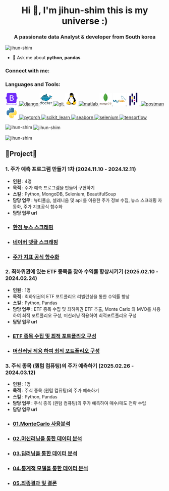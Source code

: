 <h1 align="center">Hi 👋, I'm jihun-shim this is my universe :)</h1>
<h3 align="center">A passionate data Analyst & developer from South korea</h3>

<p align="left"> <img src="https://komarev.com/ghpvc/?username=jihun-shim&label=Profile%20views&color=0e75b6&style=flat" alt="jihun-shim" /> </p>

- 💬 Ask me about **python, pandas**

<h3 align="left">Connect with me:</h3>
<p align="left">
</p>

<h3 align="left">Languages and Tools:</h3>
<p align="left"> <a href="https://getbootstrap.com" target="_blank" rel="noreferrer"> <img src="https://raw.githubusercontent.com/devicons/devicon/master/icons/bootstrap/bootstrap-plain-wordmark.svg" alt="bootstrap" width="40" height="40"/> </a> <a href="https://www.djangoproject.com/" target="_blank" rel="noreferrer"> <img src="https://cdn.worldvectorlogo.com/logos/django.svg" alt="django" width="40" height="40"/> </a> <a href="https://www.docker.com/" target="_blank" rel="noreferrer"> <img src="https://raw.githubusercontent.com/devicons/devicon/master/icons/docker/docker-original-wordmark.svg" alt="docker" width="40" height="40"/> </a> <a href="https://git-scm.com/" target="_blank" rel="noreferrer"> <img src="https://www.vectorlogo.zone/logos/git-scm/git-scm-icon.svg" alt="git" width="40" height="40"/> </a> <a href="https://www.linux.org/" target="_blank" rel="noreferrer"> <img src="https://raw.githubusercontent.com/devicons/devicon/master/icons/linux/linux-original.svg" alt="linux" width="40" height="40"/> </a> <a href="https://www.mathworks.com/" target="_blank" rel="noreferrer"> <img src="https://upload.wikimedia.org/wikipedia/commons/2/21/Matlab_Logo.png" alt="matlab" width="40" height="40"/> </a> <a href="https://www.mongodb.com/" target="_blank" rel="noreferrer"> <img src="https://raw.githubusercontent.com/devicons/devicon/master/icons/mongodb/mongodb-original-wordmark.svg" alt="mongodb" width="40" height="40"/> </a> <a href="https://www.mysql.com/" target="_blank" rel="noreferrer"> <img src="https://raw.githubusercontent.com/devicons/devicon/master/icons/mysql/mysql-original-wordmark.svg" alt="mysql" width="40" height="40"/> </a> <a href="https://pandas.pydata.org/" target="_blank" rel="noreferrer"> <img src="https://raw.githubusercontent.com/devicons/devicon/2ae2a900d2f041da66e950e4d48052658d850630/icons/pandas/pandas-original.svg" alt="pandas" width="40" height="40"/> </a> <a href="https://postman.com" target="_blank" rel="noreferrer"> <img src="https://www.vectorlogo.zone/logos/getpostman/getpostman-icon.svg" alt="postman" width="40" height="40"/> </a> <a href="https://www.python.org" target="_blank" rel="noreferrer"> <img src="https://raw.githubusercontent.com/devicons/devicon/master/icons/python/python-original.svg" alt="python" width="40" height="40"/> </a> <a href="https://pytorch.org/" target="_blank" rel="noreferrer"> <img src="https://www.vectorlogo.zone/logos/pytorch/pytorch-icon.svg" alt="pytorch" width="40" height="40"/> </a> <a href="https://scikit-learn.org/" target="_blank" rel="noreferrer"> <img src="https://upload.wikimedia.org/wikipedia/commons/0/05/Scikit_learn_logo_small.svg" alt="scikit_learn" width="40" height="40"/> </a> <a href="https://seaborn.pydata.org/" target="_blank" rel="noreferrer"> <img src="https://seaborn.pydata.org/_images/logo-mark-lightbg.svg" alt="seaborn" width="40" height="40"/> </a> <a href="https://www.selenium.dev" target="_blank" rel="noreferrer"> <img src="https://raw.githubusercontent.com/detain/svg-logos/780f25886640cef088af994181646db2f6b1a3f8/svg/selenium-logo.svg" alt="selenium" width="40" height="40"/> </a> <a href="https://www.tensorflow.org" target="_blank" rel="noreferrer"> <img src="https://www.vectorlogo.zone/logos/tensorflow/tensorflow-icon.svg" alt="tensorflow" width="40" height="40"/> </a> </p>

<p><img align="left" src="https://github-readme-stats.vercel.app/api/top-langs?username=jihun-shim&show_icons=true&locale=en&layout=compact" alt="jihun-shim" /></p>

<p>&nbsp;<img align="center" src="https://github-readme-stats.vercel.app/api?username=jihun-shim&show_icons=true&locale=en" alt="jihun-shim" /></p>

<p><img align="center" src="https://github-readme-streak-stats.herokuapp.com/?user=jihun-shim&" alt="jihun-shim" /></p>

## 🏫Project🏫

### 1. 주가 예측 프로그램 만들기 1차 (2024.11.10 - 2024.12.11)

- **인원** : 4명
- **목적** : 주가 예측 프로그램을 만들어 구현하기
- **스킬** : Python, MongoDB, Selenium, BeautifulSoup
- **담당 업무** : 뷰티풀숩, 셀레니움 및 api 를 이용한 주가 정보 수집, 뉴스 스크래핑 자동화, 주가 지표공식 함수화
- **담당 업무 url**
- ### [한경 뉴스 스크래핑](https://github.com/jwyzfe/FirstProject/blob/main/devs_jihunshim/release/bs4_news_hankyung.py)
- ### [네이버 댓글 스크래핑](https://github.com/jwyzfe/FirstProject/blob/main/devs_jihunshim/release/sel_naver_stock.py)
- ### [주가 지표 공식 함수화](https://github.com/jwyzfe/FirstProject/blob/main/devs_jihunshim/api_test_class_INTERESTRATE_jihunshim.py)

### 2. 최하위권에 있는 ETF 종목을 찾아 수익률 향상시키기 (2025.02.10 - 2024.02.24)

- **인원** : 1명
- **목적** : 최하위권의 ETF 포트폴리오 리벨런싱을 통한 수익률 향상
- **스킬** : Python, Pandas
- **담당 업무** : ETF 종목 수집 및 최하위권 ETF 추출, Monte Carlo 와 MVO를 사용하여 최적 포트폴리오 구성, 머신러닝 적용하여 최적포트폴리오 구성
- **담당 업무 url**
- ### [ETF 종목 수집 및 최적 포트폴리오 구성](https://github.com/jihun-shim/study_pandas/blob/main/project/01.project.ipynb)
- ### [머신러닝 적용 하여 최적 포트폴리오 구성](https://github.com/jihun-shim/study_pandas/blob/main/project/02.project_machinlearning.ipynb)

### 3. 주식 종목 (퀀텀 컴퓨팅)의 주가 예측하기 (2025.02.26 - 2024.03.12)

- **인원** : 1명
- **목적** : 주식 종목 (퀀텀 컴퓨팅)의 주가 예측하기
- **스킬** : Python, Pandas
- **담당 업무** : 주식 종목 (퀀텀 컴퓨팅)의 주가 예측하여 매수/매도 전략 수립
- **담당 업무 url**
- ### [01.MonteCarlo 사용분석](https://github.com/jihun-shim/My_Project/blob/main/Pesonal_project/other_project/QUBT/01.QUBT.ipynb)
- ### [02.머신러닝을 통한 데이터 분석](https://github.com/jihun-shim/My_Project/blob/main/Pesonal_project/other_project/QUBT/02.QUBT_Random%20Forest.ipynb)
- ### [03.딥러닝을 통한 데이터 분석](https://github.com/jihun-shim/My_Project/blob/main/Pesonal_project/other_project/QUBT/03.QUBT_LSTM.ipynb)
- ### [04.통계적 모델을 통한 데이터 분석](https://github.com/jihun-shim/My_Project/blob/main/Pesonal_project/other_project/QUBT/04.QUBT_Prophet.ipynb)
- ### [05.최종결과 및 결론](https://github.com/jihun-shim/My_Project/blob/main/Pesonal_project/other_project/QUBT/05.QUBT_Result.ipynb)
